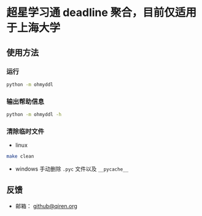 # 超星学习通 deadline 聚合，目前仅适用于上海大学

## 使用方法
### 运行
```bash
python -m ohmyddl
```

### 输出帮助信息
```bash
python -m ohmyddl -h
```

### 清除临时文件
- linux
```bash
make clean
```

- windows
手动删除 `.pyc` 文件以及 `__pycache__`

## 反馈

- 邮箱： github@qiren.org

